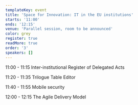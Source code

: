 ```yaml
---
templateKey: event
title: 'Space for Innovation: IT in the EU institutions'
starts: '11:00'
ends: '12:15'
venue: 'Parallel session, room to be announced'
color: grey
register: true
readMore: true
order: '3'
speakers: []
---
```

11:00 - 11:15 Inter-institutional Register of Delegated Acts

11:20 - 11:35 Trilogue Table Editor

11:40 - 11:55 Mobile security 

12:00 - 12:15 The Agile Delivery Model
